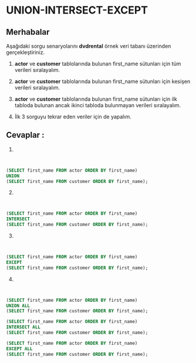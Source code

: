 # UNION-INTERSECT-EXCEPT


## Merhabalar



Aşağıdaki sorgu senaryolarını **dvdrental** örnek veri tabanı üzerinden gerçekleştiriniz.



1. **actor** ve **customer** tablolarında bulunan first_name sütunları için tüm verileri sıralayalım.


2. **actor** ve **customer** tablolarında bulunan first_name sütunları için kesişen verileri sıralayalım.


3. **actor** ve **customer** tablolarında bulunan first_name sütunları için ilk tabloda bulunan ancak ikinci tabloda bulunmayan verileri sıralayalım.


4. İlk 3 sorguyu tekrar eden veriler için de yapalım.


## Cevaplar :


1. 
```sql


(SELECT first_name FROM actor ORDER BY first_name)
UNION 
(SELECT first_name FROM customer ORDER BY first_name);


```


2. 
```sql


(SELECT first_name FROM actor ORDER BY first_name)
INTERSECT
(SELECT first_name FROM customer ORDER BY first_name);


```


3. 
```sql


(SELECT first_name FROM actor ORDER BY first_name)
EXCEPT
(SELECT first_name FROM customer ORDER BY first_name);


```


4. 
```sql


(SELECT first_name FROM actor ORDER BY first_name)
UNION ALL
(SELECT first_name FROM customer ORDER BY first_name);

(SELECT first_name FROM actor ORDER BY first_name)
INTERSECT ALL
(SELECT first_name FROM customer ORDER BY first_name);

(SELECT first_name FROM actor ORDER BY first_name)
EXCEPT ALL
(SELECT first_name FROM customer ORDER BY first_name);
```
